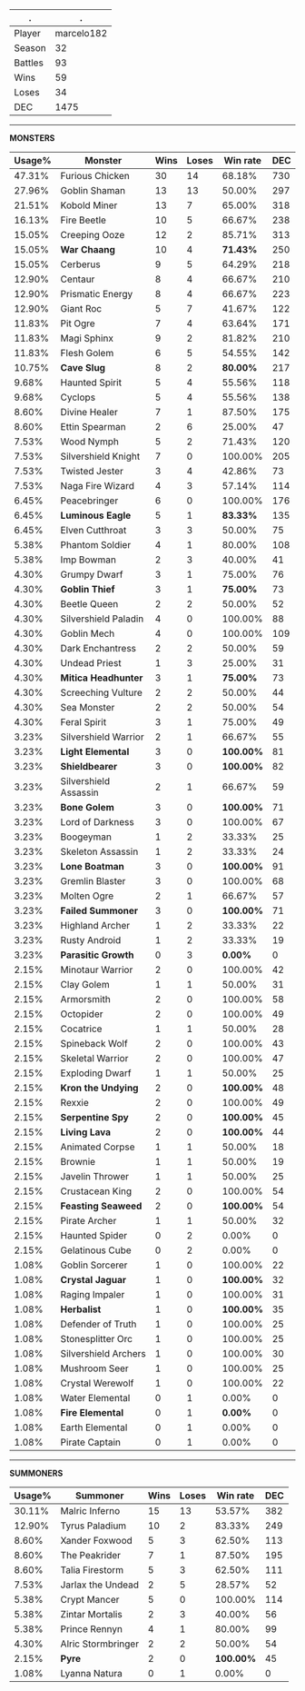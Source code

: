 .|.
|-|-
Player|marcelo182
Season|32
Battles|93
Wins|59
Loses|34
DEC|1475

---
**MONSTERS**

Usage%|Monster|Wins|Loses|Win rate|DEC|
-|-|-|-|-|-|
47.31%|Furious Chicken|30|14|68.18%|730|
27.96%|Goblin Shaman|13|13|50.00%|297|
21.51%|Kobold Miner|13|7|65.00%|318|
16.13%|Fire Beetle|10|5|66.67%|238|
15.05%|Creeping Ooze|12|2|85.71%|313|
15.05%|**War Chaang**|10|4|**71.43%**|250|
15.05%|Cerberus|9|5|64.29%|218|
12.90%|Centaur|8|4|66.67%|210|
12.90%|Prismatic Energy|8|4|66.67%|223|
12.90%|Giant Roc|5|7|41.67%|122|
11.83%|Pit Ogre|7|4|63.64%|171|
11.83%|Magi Sphinx|9|2|81.82%|210|
11.83%|Flesh Golem|6|5|54.55%|142|
10.75%|**Cave Slug**|8|2|**80.00%**|217|
9.68%|Haunted Spirit|5|4|55.56%|118|
9.68%|Cyclops|5|4|55.56%|138|
8.60%|Divine Healer|7|1|87.50%|175|
8.60%|Ettin Spearman|2|6|25.00%|47|
7.53%|Wood Nymph|5|2|71.43%|120|
7.53%|Silvershield Knight|7|0|100.00%|205|
7.53%|Twisted Jester|3|4|42.86%|73|
7.53%|Naga Fire Wizard|4|3|57.14%|114|
6.45%|Peacebringer|6|0|100.00%|176|
6.45%|**Luminous Eagle**|5|1|**83.33%**|135|
6.45%|Elven Cutthroat|3|3|50.00%|75|
5.38%|Phantom Soldier|4|1|80.00%|108|
5.38%|Imp Bowman|2|3|40.00%|41|
4.30%|Grumpy Dwarf|3|1|75.00%|76|
4.30%|**Goblin Thief**|3|1|**75.00%**|73|
4.30%|Beetle Queen|2|2|50.00%|52|
4.30%|Silvershield Paladin|4|0|100.00%|88|
4.30%|Goblin Mech|4|0|100.00%|109|
4.30%|Dark Enchantress|2|2|50.00%|59|
4.30%|Undead Priest|1|3|25.00%|31|
4.30%|**Mitica Headhunter**|3|1|**75.00%**|73|
4.30%|Screeching Vulture|2|2|50.00%|44|
4.30%|Sea Monster|2|2|50.00%|54|
4.30%|Feral Spirit|3|1|75.00%|49|
3.23%|Silvershield Warrior|2|1|66.67%|55|
3.23%|**Light Elemental**|3|0|**100.00%**|81|
3.23%|**Shieldbearer**|3|0|**100.00%**|82|
3.23%|Silvershield Assassin|2|1|66.67%|59|
3.23%|**Bone Golem**|3|0|**100.00%**|71|
3.23%|Lord of Darkness|3|0|100.00%|67|
3.23%|Boogeyman|1|2|33.33%|25|
3.23%|Skeleton Assassin|1|2|33.33%|24|
3.23%|**Lone Boatman**|3|0|**100.00%**|91|
3.23%|Gremlin Blaster|3|0|100.00%|68|
3.23%|Molten Ogre|2|1|66.67%|57|
3.23%|**Failed Summoner**|3|0|**100.00%**|71|
3.23%|Highland Archer|1|2|33.33%|22|
3.23%|Rusty Android|1|2|33.33%|19|
3.23%|**Parasitic Growth**|0|3|**0.00%**|0|
2.15%|Minotaur Warrior|2|0|100.00%|42|
2.15%|Clay Golem|1|1|50.00%|31|
2.15%|Armorsmith|2|0|100.00%|58|
2.15%|Octopider|2|0|100.00%|49|
2.15%|Cocatrice|1|1|50.00%|28|
2.15%|Spineback Wolf|2|0|100.00%|43|
2.15%|Skeletal Warrior|2|0|100.00%|47|
2.15%|Exploding Dwarf|1|1|50.00%|25|
2.15%|**Kron the Undying**|2|0|**100.00%**|48|
2.15%|Rexxie|2|0|100.00%|49|
2.15%|**Serpentine Spy**|2|0|**100.00%**|45|
2.15%|**Living Lava**|2|0|**100.00%**|44|
2.15%|Animated Corpse|1|1|50.00%|18|
2.15%|Brownie|1|1|50.00%|19|
2.15%|Javelin Thrower|1|1|50.00%|25|
2.15%|Crustacean King|2|0|100.00%|54|
2.15%|**Feasting Seaweed**|2|0|**100.00%**|54|
2.15%|Pirate Archer|1|1|50.00%|32|
2.15%|Haunted Spider|0|2|0.00%|0|
2.15%|Gelatinous Cube|0|2|0.00%|0|
1.08%|Goblin Sorcerer|1|0|100.00%|22|
1.08%|**Crystal Jaguar**|1|0|**100.00%**|32|
1.08%|Raging Impaler|1|0|100.00%|31|
1.08%|**Herbalist**|1|0|**100.00%**|35|
1.08%|Defender of Truth|1|0|100.00%|25|
1.08%|Stonesplitter Orc|1|0|100.00%|25|
1.08%|Silvershield Archers|1|0|100.00%|30|
1.08%|Mushroom Seer|1|0|100.00%|25|
1.08%|Crystal Werewolf|1|0|100.00%|22|
1.08%|Water Elemental|0|1|0.00%|0|
1.08%|**Fire Elemental**|0|1|**0.00%**|0|
1.08%|Earth Elemental|0|1|0.00%|0|
1.08%|Pirate Captain|0|1|0.00%|0|

---
**SUMMONERS**

Usage%|Summoner|Wins|Loses|Win rate|DEC|
-|-|-|-|-|-|
30.11%|Malric Inferno|15|13|53.57%|382|
12.90%|Tyrus Paladium|10|2|83.33%|249|
8.60%|Xander Foxwood|5|3|62.50%|113|
8.60%|The Peakrider|7|1|87.50%|195|
8.60%|Talia Firestorm|5|3|62.50%|111|
7.53%|Jarlax the Undead|2|5|28.57%|52|
5.38%|Crypt Mancer|5|0|100.00%|114|
5.38%|Zintar Mortalis|2|3|40.00%|56|
5.38%|Prince Rennyn|4|1|80.00%|99|
4.30%|Alric Stormbringer|2|2|50.00%|54|
2.15%|**Pyre**|2|0|**100.00%**|45|
1.08%|Lyanna Natura|0|1|0.00%|0|
